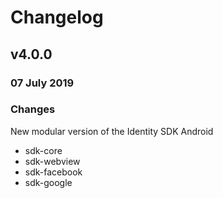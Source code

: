 # Changelog

## v4.0.0
### 07 July 2019
### Changes
New modular version of the Identity SDK Android
* sdk-core
* sdk-webview
* sdk-facebook
* sdk-google
